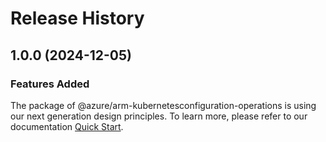 # Release History
    
## 1.0.0 (2024-12-05)

### Features Added

The package of @azure/arm-kubernetesconfiguration-operations is using our next generation design principles. To learn more, please refer to our documentation [Quick Start](https://aka.ms/azsdk/js/mgmt/quickstart).
